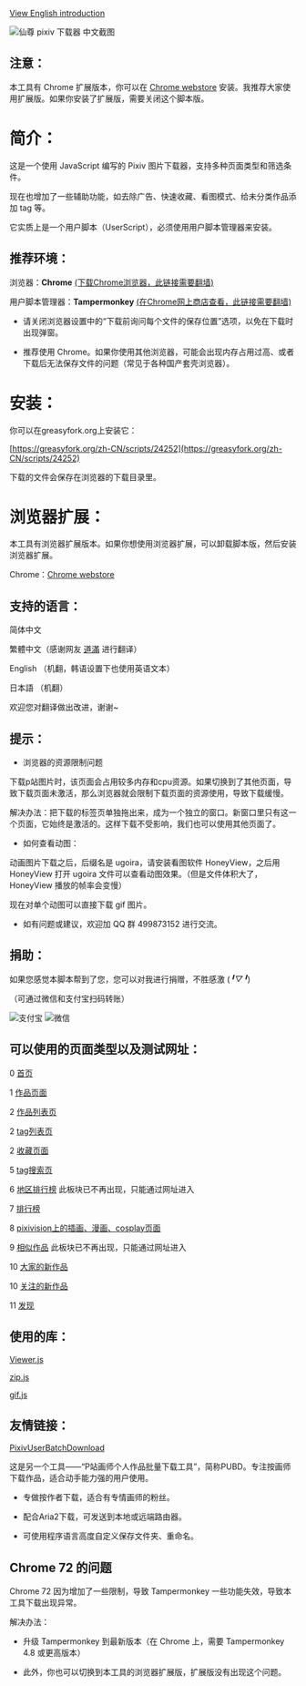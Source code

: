 [View English introduction](https://github.com/xuejianxianzun/XZPixivDownloader/blob/master/README-EN.md)

![仙尊 pixiv 下载器 中文截图](https://wx4.sinaimg.cn/large/640defebly1fzm7xsi3dfj20kl0jftay.jpg)

## 注意：

本工具有 Chrome 扩展版本，你可以在 [Chrome webstore](https://chrome.google.com/webstore/detail/hfgoikdmppghehigkckknikdgdcjbfpl) 安装。我推荐大家使用扩展版。如果你安装了扩展版，需要关闭这个脚本版。

# 简介：

这是一个使用 JavaScript 编写的 Pixiv 图片下载器，支持多种页面类型和筛选条件。

现在也增加了一些辅助功能，如去除广告、快速收藏、看图模式、给未分类作品添加 tag 等。

它实质上是一个用户脚本（UserScript），必须使用用户脚本管理器来安装。

## 推荐环境：

浏览器：**Chrome** [(下载Chrome浏览器，此链接需要翻墙)](https://www.google.com/chrome/)

用户脚本管理器：**Tampermonkey** [(在Chrome网上商店查看，此链接需要翻墙)](https://chrome.google.com/webstore/detail/tampermonkey/dhdgffkkebhmkfjojejmpbldmpobfkfo)

- 请关闭浏览器设置中的“下载前询问每个文件的保存位置”选项，以免在下载时出现弹窗。

- 推荐使用 Chrome。如果你使用其他浏览器，可能会出现内存占用过高、或者下载后无法保存文件的问题（常见于各种国产套壳浏览器）。

# 安装：

你可以在greasyfork.org上安装它：

[https://greasyfork.org/zh-CN/scripts/24252](https://greasyfork.org/zh-CN/scripts/24252)

下载的文件会保存在浏览器的下载目录里。

# 浏览器扩展：

本工具有浏览器扩展版本。如果你想使用浏览器扩展，可以卸载脚本版，然后安装浏览器扩展。

Chrome：[Chrome webstore](https://chrome.google.com/webstore/detail/hfgoikdmppghehigkckknikdgdcjbfpl)

## 支持的语言：

简体中文

繁體中文（感谢网友 [道滿](https://zhtw.me/) 进行翻译）

English （机翻，韩语设置下也使用英语文本）

日本語 （机翻）

欢迎您对翻译做出改进，谢谢~

## 提示：

- 浏览器的资源限制问题

下载p站图片时，该页面会占用较多内存和cpu资源。如果切换到了其他页面，导致下载页面未激活，那么浏览器就会限制下载页面的资源使用，导致下载缓慢。

解决办法：把下载的标签页单独拖出来，成为一个独立的窗口。新窗口里只有这一个页面，它始终是激活的。这样下载不受影响，我们也可以使用其他页面了。

- 如何查看动图：

动画图片下载之后，后缀名是 ugoira，请安装看图软件 HoneyView，之后用 HoneyView 打开 ugoira 文件可以查看动图效果。（但是文件体积大了，HoneyView 播放的帧率会变慢）

现在对单个动图可以直接下载 gif 图片。

- 如有问题或建议，欢迎加 QQ 群 499873152 进行交流。

## 捐助：

如果您感觉本脚本帮到了您，您可以对我进行捐赠，不胜感激 (*╹▽╹*)

（可通过微信和支付宝扫码转账）

![支付宝](https://i.loli.net/2019/04/04/5ca5627614396.png) ![微信](https://i.loli.net/2019/04/04/5ca5627630bb4.png)

## 可以使用的页面类型以及测试网址：

0 [首页](https://www.pixiv.net/)

1 [作品页面](https://www.pixiv.net/member_illust.php?mode=medium&illust_id=62751951)

2 [作品列表页](https://www.pixiv.net/member_illust.php?id=544479)

2 [tag列表页](https://www.pixiv.net/member_illust.php?id=544479&tag=%E6%9D%B1%E6%96%B9)

2 [收藏页面](https://www.pixiv.net/bookmark.php)

5 [tag搜索页](https://www.pixiv.net/search.php?s_mode=s_tag&word=saber)

6 [地区排行榜](https://www.pixiv.net/ranking_area.php?type=state&no=0) 此板块已不再出现，只能通过网址进入

7 [排行榜](https://www.pixiv.net/ranking.php)

8 [pixivision上的插画、漫画、cosplay页面](https://www.pixivision.net/zh/a/3190)

9 [相似作品](https://www.pixiv.net/bookmark_add.php?id=63148723) 此板块已不再出现，只能通过网址进入

10 [大家的新作品](https://www.pixiv.net/new_illust.php)

10 [关注的新作品](https://www.pixiv.net/bookmark_new_illust.php)

11 [发现](https://www.pixiv.net/discovery)

## 使用的库：

[Viewer.js](https://github.com/fengyuanchen/viewerjs)

[zip.js](https://github.com/gildas-lormeau/zip.js)

[gif.js](https://github.com/jnordberg/gif.js)

## 友情链接：

[PixivUserBatchDownload](https://github.com/Mapaler/PixivUserBatchDownload/)

这是另一个工具——“P站画师个人作品批量下载工具”，简称PUBD。专注按画师下载作品，适合动手能力强的用户使用。

- 专做按作者下载，适合有专情画师的粉丝。

- 配合Aria2下载，可发送到本地或远端路由器。

- 可使用程序语言高度自定义保存文件夹、重命名。

## Chrome 72 的问题

Chrome 72 因为增加了一些限制，导致 Tampermonkey 一些功能失效，导致本工具下载出现异常。

解决办法：

- 升级 Tampermonkey 到最新版本（在 Chrome 上，需要 Tampermonkey 4.8 或更高版本）

- 此外，你也可以切换到本工具的浏览器扩展版，扩展版没有出现这个问题。